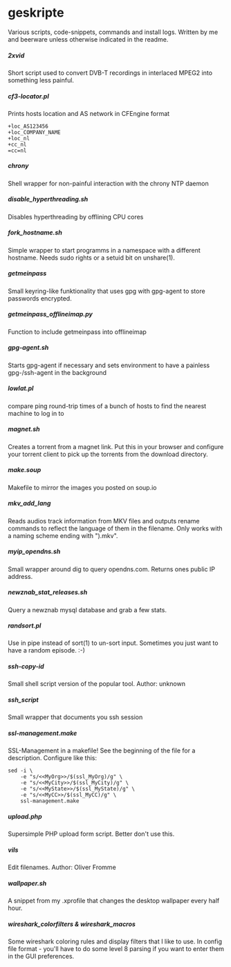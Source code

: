 geskripte
=========

Various scripts, code-snippets, commands and install logs. Written by me and beerware unless otherwise indicated in the readme.

##### 2xvid
Short script used to convert DVB-T recordings in interlaced MPEG2 into something less painful.

##### cf3-locator.pl
Prints hosts location and AS network in CFEngine format

```Shell
+loc_AS123456
+loc_COMPANY_NAME
+loc_nl
+cc_nl
=cc=nl
```

##### chrony
Shell wrapper for non-painful interaction with the chrony NTP daemon

##### disable\_hyperthreading.sh
Disables hyperthreading by offlining CPU cores

##### fork\_hostname.sh
Simple wrapper to start programms in a namespace with a different hostname. Needs sudo rights or a setuid bit on unshare(1).

##### getmeinpass
Small keyring-like funktionality that uses gpg with gpg-agent to store passwords encrypted.

##### getmeinpass\_offlineimap.py
Function to include getmeinpass into offlineimap

##### gpg-agent.sh
Starts gpg-agent if necessary and sets environment to have a painless gpg-/ssh-agent in the background

##### lowlat.pl
compare ping round-trip times of a bunch of hosts to find the nearest machine to log in to

##### magnet.sh
Creates a torrent from a magnet link. Put this in your browser and configure your torrent client to pick up the torrents from the download directory.

##### make.soup
Makefile to mirror the images you posted on soup.io

##### mkv\_add\_lang
Reads audios track information from MKV files and outputs rename commands to reflect the language of them in the filename. Only works with a naming scheme ending with ").mkv".

##### myip\_opendns.sh
Small wrapper around dig to query opendns.com. Returns ones public IP address.

##### newznab\_stat\_releases.sh
Query a newznab mysql database and grab a few stats.

##### randsort.pl
Use in pipe instead of sort(1) to un-sort input. Sometimes you just want to have a random episode. :-)

##### ssh-copy-id
Small shell script version of the popular tool. Author: unknown

##### ssh\_script
Small wrapper that documents you ssh session

##### ssl-management.make
SSL-Management in a makefile! See the beginning of the file for a description. Configure like this:

```Shell
sed -i \
	-e "s/<<MyOrg>>/$(ssl_MyOrg)/g" \
	-e "s/<<MyCity>>/$(ssl_MyCity)/g" \
	-e "s/<<MyState>>/$(ssl_MyState)/g" \
	-e "s/<<MyCC>>/$(ssl_MyCC)/g" \
	ssl-management.make
```

##### upload.php
Supersimple PHP upload form script. Better don't use this.

##### vils
Edit filenames. Author: Oliver Fromme

##### wallpaper.sh
A snippet from my .xprofile that changes the desktop wallpaper every half hour.

##### wireshark\_colorfilters & wireshark\_macros
Some wireshark coloring rules and display filters that I like to use. In config file format - you'll have to do some level 8 parsing if you want to enter them in the GUI preferences.

